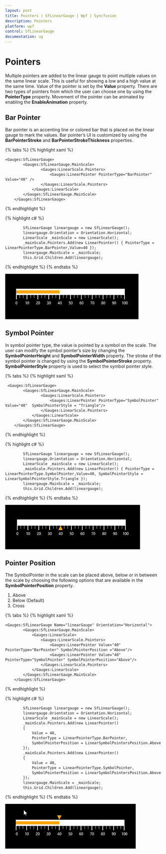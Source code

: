 ```yaml
---
layout: post
title: Pointers | SfLinearGauge | Wpf | Syncfusion
description: Pointers 
platform: wpf
control: SfLinearGauge
documentation: ug
---
```


# Pointers

Multiple pointers are added to the linear gauge to point multiple values on the same linear scale. This is useful for showing a low and a high value at the same time. Value of the pointer is set by the **Value** property. There are two types of pointers from which the user can choose one by using the **PointerType** property. Movement of the pointer can be animated by enabling the **EnableAnimation** property.

## Bar Pointer

Bar pointer is an accenting line or colored bar that is placed on the linear gauge to mark the values. Bar pointer’s UI is customized by using the **BarPointerStroke** and **BarPointerStrokeThickness** properties.

{% tabs %}
{% highlight xaml %}

    <Gauges:SfLinearGauge>
            <Gauges:SfLinearGauge.MainScale>
                    <Gauges:LinearScale.Pointers>
                        <Gauges:LinearPointer PointerType="BarPointer" Value="40" />
                    </Gauges:LinearScale.Pointers>
                </Gauges:LinearScale>
            </Gauges:SfLinearGauge.MainScale>
        </Gauges:SfLinearGauge>

{% endhighlight %}

{% highlight c# %}

            SfLinearGauge lineargauge = new SfLinearGauge();
            lineargauge.Orientation = Orientation.Horizontal;
            LinearScale _mainScale = new LinearScale();
            _mainScale.Pointers.Add(new LinearPointer() { PointerType = LinearPointerType.BarPointer,Value=40 });
            lineargauge.MainScale = _mainScale;
            this.Grid.Children.Add(lineargauge);

{% endhighlight %}
{% endtabs %}

![](Pointers_images/Pointers_img1.jpeg)

## Symbol Pointer

In symbol pointer type, the value is pointed by a symbol on the scale. The user can modify the symbol pointer’s size by changing the **SymbolPointerHeight** and **SymbolPointerWidth** property. The stroke of the symbol pointer is changed by using the **SymbolPointerStroke** property. **SymbolPointerStyle** property is used to select the symbol pointer style.

{% tabs %}
{% highlight xaml %}

     <Gauges:SfLinearGauge>
            <Gauges:SfLinearGauge.MainScale>
                    <Gauges:LinearScale.Pointers>
                        <Gauges:LinearPointer PointerType="SymbolPointer" Value="40"  SymbolPointerStyle = "Triangle"/>
                    </Gauges:LinearScale.Pointers>
                </Gauges:LinearScale>
            </Gauges:SfLinearGauge.MainScale>
        </Gauges:SfLinearGauge>

{% endhighlight %}

{% highlight c# %}

            SfLinearGauge lineargauge = new SfLinearGauge();
            lineargauge.Orientation = Orientation.Horizontal;
            LinearScale _mainScale = new LinearScale();
            _mainScale.Pointers.Add(new LinearPointer() { PointerType = LinearPointerType.SymbolPointer,Value=40, SymbolPointerStyle = LinearSymbolPointerStyle.Triangle });
            lineargauge.MainScale = _mainScale;
            this.Grid.Children.Add(lineargauge);

{% endhighlight %}
{% endtabs %}

![](Pointers_images/Pointers_img2.jpeg)

## Pointer Position

The SymbolPointer in the scale can be placed above, below or in between the scale by choosing the following options that are available in the **SymbolPointerPosition** property. 

1. Above
2. Below (Default)
3. Cross

{% tabs %}
{% highlight xaml %}

    <Gauges:SfLinearGauge Name="linearGauge" Orientation="Horizontal">
            <Gauges:SfLinearGauge.MainScale>
                <Gauges:LinearScale>
                    <Gauges:LinearScale.Pointers>
                        <Gauges:LinearPointer Value="40" PointerType="BarPointer" SymbolPointerPosition ="Above"/>
                        <Gauges:LinearPointer Value="40" PointerType="SymbolPointer" SymbolPointerPosition="Above"/>
                    </Gauges:LinearScale.Pointers>
                </Gauges:LinearScale>
            </Gauges:SfLinearGauge.MainScale>
        </Gauges:SfLinearGauge>

{% endhighlight %}

{% highlight c# %}

            SfLinearGauge lineargauge = new SfLinearGauge();
            lineargauge.Orientation = Orientation.Horizontal;
            LinearScale _mainScale = new LinearScale();
            _mainScale.Pointers.Add(new LinearPointer()
            {
                Value = 40,
                PointerType = LinearPointerType.BarPointer,
                SymbolPointerPosition = LinearSymbolPointersPosition.Above
            });
            _mainScale.Pointers.Add(new LinearPointer()
            {
                Value = 40,
                PointerType = LinearPointerType.SymbolPointer,
                SymbolPointerPosition = LinearSymbolPointersPosition.Above
            });
            lineargauge.MainScale = _mainScale;
            this.Grid.Children.Add(lineargauge);

{% endhighlight %}
{% endtabs %}

![](Pointers_images/Pointers_img3.jpeg)